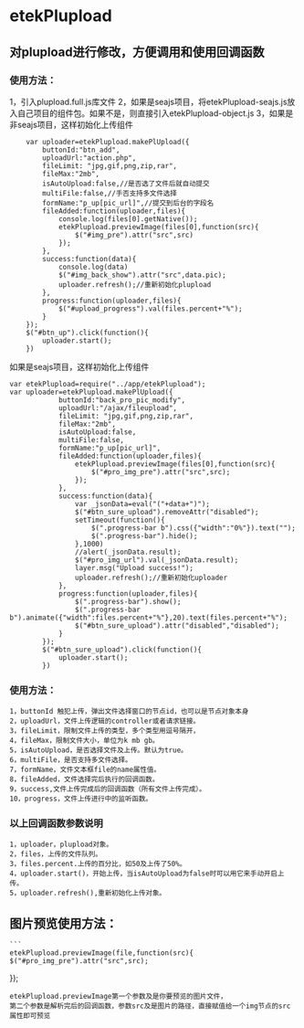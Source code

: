 # etekPlupload
## 对plupload进行修改，方便调用和使用回调函数
### 使用方法：
1，引入plupload.full.js库文件
2，如果是seajs项目，将etekPlupload-seajs.js放入自己项目的组件包。如果不是，则直接引入etekPlupload-object.js
3，如果是非seajs项目，这样初始化上传组件  

```
    var uploader=etekPlupload.makePlUpload({   
        buttonId:"btn_add", 
        uploadUrl:"action.php", 
        fileLimit: "jpg,gif,png,zip,rar", 
        fileMax:"2mb", 
        isAutoUpload:false,//是否选了文件后就自动提交
        multiFile:false,//手否支持多文件选择
        formName:"p_up[pic_url]",//提交到后台的字段名
        fileAdded:function(uploader,files){
            console.log(files[0].getNative());
            etekPlupload.previewImage(files[0],function(src){
                $("#img_pre").attr("src",src)
            });
        },
        success:function(data){
            console.log(data)
            $("#img_back_show").attr("src",data.pic);
            uploader.refresh();//重新初始化plupload
        },
        progress:function(uploader,files){
            $("#upload_progress").val(files.percent+"%");
        }
    });
    $("#btn_up").click(function(){
        uploader.start();
    })
```
如果是seajs项目，这样初始化上传组件  
```
var etekPlupload=require("../app/etekPlupload");  
var uploader=etekPlupload.makePlUpload({
            buttonId:"back_pro_pic_modify",
            uploadUrl:"/ajax/fileupload",
            fileLimit: "jpg,gif,png,zip,rar",
            fileMax:"2mb",
            isAutoUpload:false,
            multiFile:false,
            formName:"p_up[pic_url]",
            fileAdded:function(uploader,files){
                etekPlupload.previewImage(files[0],function(src){
                    $("#pro_img_pre").attr("src",src);
                });
            },
            success:function(data){
                var _jsonData=eval("("+data+")");
                $("#btn_sure_upload").removeAttr("disabled");
                setTimeout(function(){
                    $(".progress-bar b").css({"width":"0%"}).text("");
                    $(".progress-bar").hide();
                },1000)
                //alert(_jsonData.result);
                $("#pro_img_url").val(_jsonData.result);
                layer.msg("Upload success!");
                uploader.refresh();//重新初始化uploader
            },
            progress:function(uploader,files){
                $(".progress-bar").show();
                $(".progress-bar b").animate({"width":files.percent+"%"},20).text(files.percent+"%");
                $("#btn_sure_upload").attr("disabled","disabled");
            }
        });
        $("#btn_sure_upload").click(function(){
            uploader.start();
        })  
  ```  
  
### 使用方法：
	1，buttonId 触犯上传，弹出文件选择窗口的节点id，也可以是节点对象本身  
	2，uploadUrl，文件上传逻辑的controller或者请求链接。  
	3，fileLimit，限制文件上传的类型，多个类型用逗号隔开，
	4，fileMax，限制文件大小，单位为k mb gb。
	5，isAutoUpload，是否选择文件及上传。默认为true。
	6，multiFile，是否支持多文件选择。
	7，formName，文件文本框file的name属性值。
	8，fileAdded，文件选择完后执行的回调函数。
	9，success,文件上传完成后的回调函数（所有文件上传完成）。
	10，progress，文件上传进行中的监听函数。
### 以上回调函数参数说明  
	1，uploader，plupload对象。
	2，files，上传的文件队列。
	3，files.percent.上传的百分比，如50及上传了50%。
	4，uploader.start()，开始上传，当isAutoUpload为false时可以用它来手动开启上传。
	5，uploader.refresh(),重新初始化上传对象。
## 图片预览使用方法：  
	```
	etekPlupload.previewImage(file,function(src){
    $("#pro_img_pre").attr("src",src);
  });
  ```
  etekPlupload.previewImage第一个参数及是你要预览的图片文件，  
  第二个参数是解析完后的回调函数，参数src及是图片的路径，直接赋值给一个img节点的src属性即可预览
  
  
  
